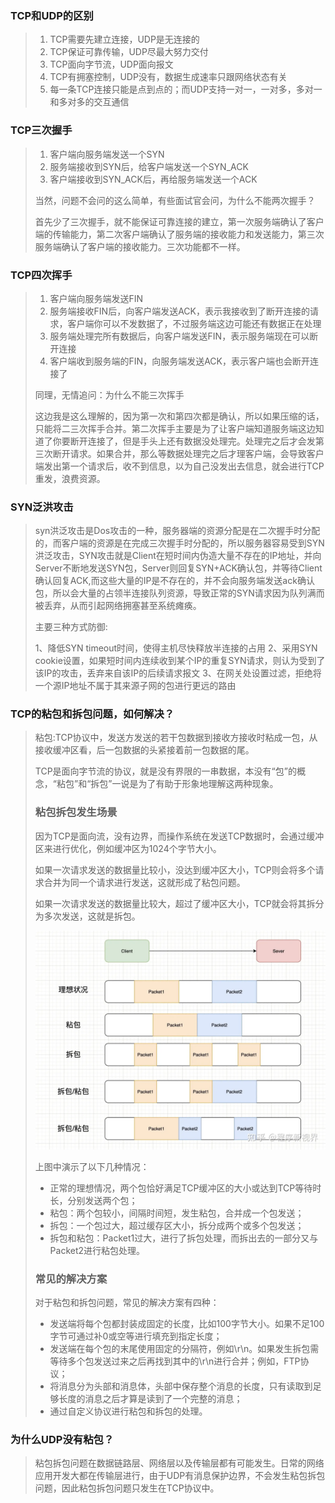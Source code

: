 ### TCP和UDP的区别

> 1. TCP需要先建立连接，UDP是无连接的
> 2. TCP保证可靠传输，UDP尽最大努力交付
> 3. TCP面向字节流，UDP面向报文
> 4. TCP有拥塞控制，UDP没有，数据生成速率只跟网络状态有关
> 5. 每一条TCP连接只能是点到点的；而UDP支持一对一，一对多，多对一和多对多的交互通信



### TCP三次握手

>1. 客户端向服务端发送一个SYN
>2. 服务端接收到SYN后，给客户端发送一个SYN_ACK
>3. 客户端接收到SYN_ACK后，再给服务端发送一个ACK
>
>当然，问题不会问的这么简单，有些面试官会问，为什么不能两次握手？
>
>首先少了三次握手，就不能保证可靠连接的建立，第一次服务端确认了客户端的传输能力，第二次客户端确认了服务端的接收能力和发送能力，第三次服务端确认了客户端的接收能力。三次功能都不一样。



### TCP四次挥手

> 1. 客户端向服务端发送FIN
> 2. 服务端接收FIN后，向客户端发送ACK，表示我接收到了断开连接的请求，客户端你可以不发数据了，不过服务端这边可能还有数据正在处理
> 3. 服务端处理完所有数据后，向客户端发送FIN，表示服务端现在可以断开连接
> 4. 客户端收到服务端的FIN，向服务端发送ACK，表示客户端也会断开连接了
>
> 同理，无情追问：为什么不能三次挥手
>
> 这边我是这么理解的，因为第一次和第四次都是确认，所以如果压缩的话，只能将二三次挥手合并。第二次挥手主要是为了让客户端知道服务端这边知道了你要断开连接了，但是手头上还有数据没处理完。处理完之后才会发第三次断开请求。如果合并，那么等数据处理完之后才理客户端，会导致客户端发出第一个请求后，收不到信息，以为自己没发出去信息，就会进行TCP重发，浪费资源。



### SYN泛洪攻击

> syn洪泛攻击是Dos攻击的一种，服务器端的资源分配是在二次握手时分配的，而客户端的资源是在完成三次握手时分配的，所以服务器容易受到SYN洪泛攻击，SYN攻击就是Client在短时间内伪造大量不存在的IP地址，并向Server不断地发送SYN包，Server则回复SYN+ACK确认包，并等待Client确认回复ACK,而这些大量的IP是不存在的，并不会向服务端发送ack确认包，所以会大量的占领半连接队列资源，导致正常的SYN请求因为队列满而被丢弃，从而引起网络拥塞甚至系统瘫痪。
>
> 
>
> 主要三种方式防御:
>
> 1、降低SYN timeout时间，使得主机尽快释放半连接的占用
> 2、采用SYN cookie设置，如果短时间内连续收到某个IP的重复SYN请求，则认为受到了该IP的攻击，丢弃来自该IP的后续请求报文
> 3、在网关处设置过滤，拒绝将一个源IP地址不属于其来源子网的包进行更远的路由



### TCP的粘包和拆包问题，如何解决？

> 粘包:TCP协议中，发送方发送的若干包数据到接收方接收时粘成一包，从接收缓冲区看，后一包数据的头紧接着前一包数据的尾。
>
> TCP是面向字节流的协议，就是没有界限的一串数据，本没有“包”的概念，“粘包”和“拆包”一说是为了有助于形象地理解这两种现象。
>
> ### 粘包拆包发生场景
>
> 因为TCP是面向流，没有边界，而操作系统在发送TCP数据时，会通过缓冲区来进行优化，例如缓冲区为1024个字节大小。
>
> 如果一次请求发送的数据量比较小，没达到缓冲区大小，TCP则会将多个请求合并为同一个请求进行发送，这就形成了粘包问题。
>
> 如果一次请求发送的数据量比较大，超过了缓冲区大小，TCP就会将其拆分为多次发送，这就是拆包。
>
> ![img](TCP和UDP/v2-9072eb69d4ec6d74d95f4f633df87f10_1440w.webp)
>
> 上图中演示了以下几种情况：
>
> - 正常的理想情况，两个包恰好满足TCP缓冲区的大小或达到TCP等待时长，分别发送两个包；
> - 粘包：两个包较小，间隔时间短，发生粘包，合并成一个包发送；
> - 拆包：一个包过大，超过缓存区大小，拆分成两个或多个包发送；
> - 拆包和粘包：Packet1过大，进行了拆包处理，而拆出去的一部分又与Packet2进行粘包处理。
>
> ### 常见的解决方案
>
> 对于粘包和拆包问题，常见的解决方案有四种：
>
> - 发送端将每个包都封装成固定的长度，比如100字节大小。如果不足100字节可通过补0或空等进行填充到指定长度；
> - 发送端在每个包的末尾使用固定的分隔符，例如\r\n。如果发生拆包需等待多个包发送过来之后再找到其中的\r\n进行合并；例如，FTP协议；
> - 将消息分为头部和消息体，头部中保存整个消息的长度，只有读取到足够长度的消息之后才算是读到了一个完整的消息；
> - 通过自定义协议进行粘包和拆包的处理。



### 为什么UDP没有粘包？

> 粘包拆包问题在数据链路层、网络层以及传输层都有可能发生。日常的网络应用开发大都在传输层进行，由于UDP有消息保护边界，不会发生粘包拆包问题，因此粘包拆包问题只发生在TCP协议中。

